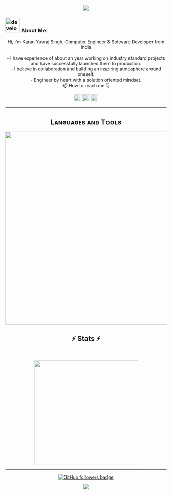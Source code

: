 <!--<img align="right" src="https://visitor-badge.laobi.icu/badge?page_id=karanysingh/karanysingh" alt="karanysingh">    -->
<!-- [![Typing SVG](https://readme-typing-svg.herokuapp.com?center=true&lines=This+is+karanysingh;Nice+to+meet+you+%F0%9F%91%8B)](https://git.io/typing-svg)       -->

<h1 align="center">
  <a href="https://git.io/typing-svg">
    <img src="https://readme-typing-svg.herokuapp.com/?lines=This+is+Karan;Nice+to+meet+you+%F0%9F%91%8B&center=true&size=30">
  </a>
</h1>
   
###  <img src="/images/Developer.gif" alt="developer gif"  height="45px">  About Me:
<p align="center">
  Hi, I'm Karan Yuvraj Singh, Computer Engineer & Software Developer from India
  <br>
  <br>
  - I have experience of about an year working on industry standard projects and have successfully launched them to production.
    <br>
  - I believe in collaboration and building an inspiring atmosphere around oneself.  
    <br>
  - Engineer by heart with a solution oriented mindset.
    <br>
  📫 How to reach me 👇
</p>
<p align="center"> 
<a href="https://www.linkedin.com/in/karanysingh"><img src="https://img.shields.io/badge/linkedin-%230077B5.svg?&style=for-the-badge&logo=linkedin&logoColor=white" height=23></a> 
<a href="mailto:karan124d@gmail.com"><img src="https://img.shields.io/badge/Gmail-D14836?style=for-the-badge&logo=gmail&logoColor=white" height=23></a>
  <!--  <a href="http://wa.me//201010147580"><img src="https://img.shields.io/badge/WhatsApp-25D366?style=for-the-badge&logo=whatsapp&logoColor=white" height=23></a> --> 
<a href="https://twitter.com/karanysingh"><img src="https://img.shields.io/badge/Twitter-222222?style=for-the-badge&logo=twitter&logoColor=white" height=23></a>
<!--   <a href="https://github.com/karanysingh/"><img src="https://img.shields.io/badge/GitHub-100000?style=for-the-badge&logo=github&logoColor=white" height=23></a> --></p>
<hr>


<!--Languages and Tools Section-->       
<h2 align="center">Lᴀɴɢᴜᴀɢᴇs ᴀɴᴅ Tᴏᴏʟs</h2> 
<p align="center">
<img width="600px"  src="https://skillicons.dev/icons?i=mongo,express,react,nodejs,nextjs,html,css,js,go,py,sklearn,pytorch,tensorflow,opencv,flask,mysql,sqlite,react,aws,cpp,md,git,vscode,docker,postman,linux,&perline=12"  />
</p>



<h2 align="center">⚡ Stats ⚡</h2>
<br>
<p align="center">
<a href="https://github.com/karanysingh/">
      <img width=325  src="https://github-readme-stats.vercel.app/api/top-langs/?username=karanysingh&size_weight=0.2&count_weight=0.5&title_color=61dafb&text_color=ffffff&icon_color=61dafb&bg_color=20232a&langs_count=10&layout=compact&border_color=61dafb&hide_border=true" />
 </a>
</p>
<hr>
</p>
<p align="center">
  <a href="https://www.github.com/HalemoGPA" target="_blank" rel="noreferrer"><img src="https://img.shields.io/github/followers/HalemoGPA?logo=github&style=for-the-badge&color=282b2f&labelColor=0d1117" alt="GitHub followers badge" /></a>
</p>
<!---
HalemoGPA/HalemoGPA is a ✨ special ✨ repository because its `README.md` (this file) appears on your GitHub profile.
You can click the Preview link to take a look at your changes.
--->
<!--Footer--> 
<p align="center">
  <img src="https://capsule-render.vercel.app/api?type=waving&color=timeGradient&height=65&section=footer"/>
</p>
